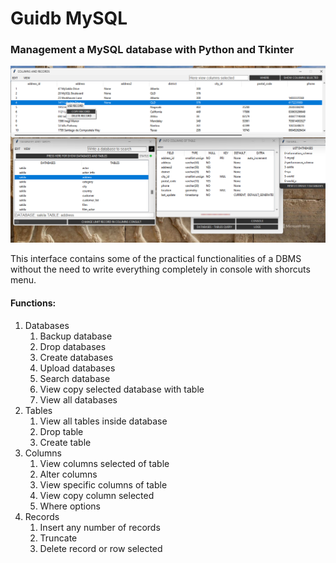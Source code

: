 # Guidb MySQL

### Management a MySQL database with Python and Tkinter

![Image, interfaz](images/image_markdown1.png)

 This interface contains some of the practical functionalities of a DBMS without the need to write everything completely in console with shorcuts menu.

#### Functions:

1. Databases
    1. Backup database
    1. Drop databases
    2. Create databases
    3. Upload databases
    4. Search database
    5. View copy selected database with table
    6. View all databases
2. Tables
    1. View all tables inside database
    2. Drop table
    3. Create table
3. Columns
    1. View columns selected of table
    2. Alter columns
    3. View specific columns of table
    4. View copy column selected
    5. Where options
4. Records
   1. Insert any number of records
   2. Truncate
   3. Delete record or row selected